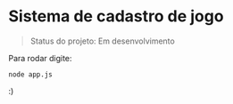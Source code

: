 <h1>Sistema de cadastro de jogo</h1>

> Status do projeto: Em desenvolvimento

Para rodar digite:

```
node app.js
```

:)